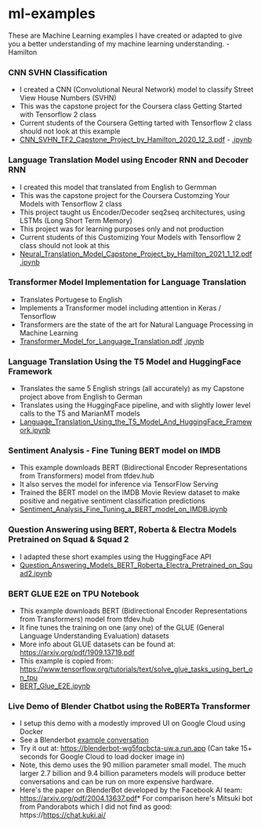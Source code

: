 # ml-examples
These are Machine Learning examples I have created or adapted to give you a better understanding of my machine learning understanding. - Hamilton

### CNN SVHN Classification
* I created a CNN (Convolutional Neural Network) model to classify Street View House Numbers (SVHN)
* This was the capstone project for the Coursera class Getting Started with Tensorflow 2 class 
* Current students of the Coursera Getting tarted with Tensorflow 2 class should not look at this example 
* [CNN_SVHN_TF2_Capstone_Project_by_Hamilton_2020_12_3.pdf](CNN_SVHN_TF2_Capstone_Project_by_Hamilton_2020_12_3.pdf) - [.ipynb](CNN_SVHN_TF2_Capstone_Project_by_Hamilton_2020_12_3.ipynb)

### Language Translation Model using Encoder RNN and Decoder RNN
* I created this model that translated from English to Germman
* This was the capstone project for the Coursera Customzing Your Models with Tensorflow 2 class 
* This project taught us Encoder/Decoder seq2seq architectures, using LSTMs (Long Short Term Memory)
* This project was for learning purposes only and not production
* Current students of this Customizing Your Models with Tensorflow 2 class should not look at this
* [Neural_Translation_Model_Capstone_Project_by_Hamilton_2021_1_12.pdf](Neural_Translation_Model_Capstone_Project_by_Hamilton_2021_1_12.pdf) [.ipynb](Neural_Translation_Model_Capstone_Project_by_Hamilton_2021_1_12.ipynb)

### Transformer Model Implementation for Language Translation
* Translates Portugese to English 
* Implements a Transformer model including attention in Keras / Tensorflow
* Transformers are the state of the art for Natural Language Processing in Machine Learning
* [Transformer_Model_for_Language_Translation.pdf](Transformer_Model_for_Language_Translation.pdf) [.ipynb](Transformer_Model_for_Language_Translation.ipynb)

### Language Translation Using the T5 Model and HuggingFace Framework
* Translates the same 5 English strings (all accurately) as my Capstone project above from English to German
* Translates using the HuggingFace pipeline, and with slightly lower level calls to the T5 and MarianMT models
* [Language_Translation_Using_the_T5_Model_And_HuggingFace_Framework.ipynb](Language_Translation_Using_the_T5_Model_And_HuggingFace_Framework.ipynb) 

### Sentiment Analysis - Fine Tuning BERT model on IMDB
* This example downloads BERT (Bidirectional Encoder Representations from Transformers) model from tfdev.hub
* It also serves the model for inference via TensorFlow Serving
* Trained the BERT model on the IMDB Movie Review dataset to make positive and negative sentiment classification predictions
* [Sentiment_Analysis_Fine_Tuning_a_BERT_model_on_IMDB.ipynb](Sentiment_Analysis_Fine_Tuning_a_BERT_model_on_IMDB.ipynb)

### Question Answering using BERT, Roberta & Electra Models Pretrained on Squad & Squad 2
* I adapted these short examples using the HuggingFace API
* [Question_Answering_Models_BERT_Roberta_Electra_Pretrained_on_Squad2.ipynb](Question_Answering_Models_BERT_Roberta_Electra_Pretrained_on_Squad2.ipynb)

### BERT GLUE E2E on TPU Notebook
* This example downloads BERT (Bidirectional Encoder Representations from Transformers) model from tfdev.hub
* It fine tunes the training on one (any one) of the GLUE (General Language Understanding Evaluation) datasets
* More info about GLUE datasets can be found at: https://arxiv.org/pdf/1909.13719.pdf
* This example is copied from: https://www.tensorflow.org/tutorials/text/solve_glue_tasks_using_bert_on_tpu
* [BERT_Glue_E2E.ipynb](BERT_Glue_E2E.ipynb)

### Live Demo of Blender Chatbot using the RoBERTa Transformer
* I setup this demo with a modestly improved UI on Google Cloud using Docker
* See a Blenderbot [example conversation](sample-blender-conversation.png)
* Try it out at: https://blenderbot-wg5fqcbcta-uw.a.run.app (Can take 15+ seconds for Google Cloud to load docker image in) 
* Note, this demo uses the 90 million parameter small model. The much larger 2.7 billion and 9.4 billion parameters models will produce better conversations and can be run on more expensive hardware.
* Here's the paper on BlenderBot developed by the Facebook AI team: https://arxiv.org/pdf/2004.13637.pdf* For comparison here's Mitsuki bot from Pandorabots which I did not find as good: https://https://chat.kuki.ai/
